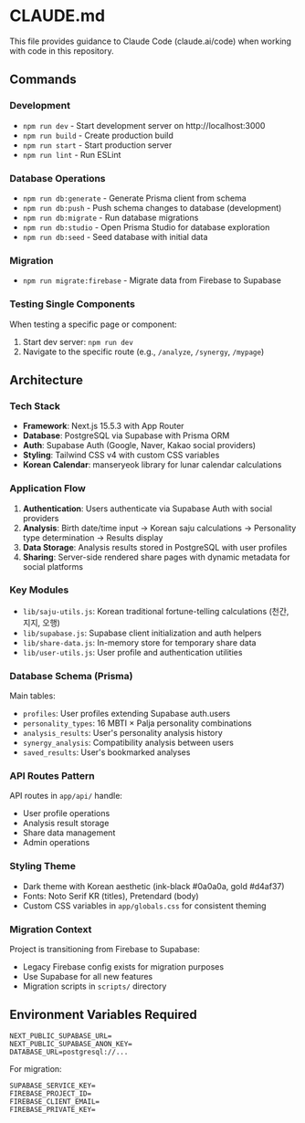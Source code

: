 # CLAUDE.md

This file provides guidance to Claude Code (claude.ai/code) when working with code in this repository.

## Commands

### Development
- `npm run dev` - Start development server on http://localhost:3000
- `npm run build` - Create production build
- `npm run start` - Start production server
- `npm run lint` - Run ESLint

### Database Operations
- `npm run db:generate` - Generate Prisma client from schema
- `npm run db:push` - Push schema changes to database (development)
- `npm run db:migrate` - Run database migrations
- `npm run db:studio` - Open Prisma Studio for database exploration
- `npm run db:seed` - Seed database with initial data

### Migration
- `npm run migrate:firebase` - Migrate data from Firebase to Supabase

### Testing Single Components
When testing a specific page or component:
1. Start dev server: `npm run dev`
2. Navigate to the specific route (e.g., `/analyze`, `/synergy`, `/mypage`)

## Architecture

### Tech Stack
- **Framework**: Next.js 15.5.3 with App Router
- **Database**: PostgreSQL via Supabase with Prisma ORM
- **Auth**: Supabase Auth (Google, Naver, Kakao social providers)
- **Styling**: Tailwind CSS v4 with custom CSS variables
- **Korean Calendar**: manseryeok library for lunar calendar calculations

### Application Flow
1. **Authentication**: Users authenticate via Supabase Auth with social providers
2. **Analysis**: Birth date/time input → Korean saju calculations → Personality type determination → Results display
3. **Data Storage**: Analysis results stored in PostgreSQL with user profiles
4. **Sharing**: Server-side rendered share pages with dynamic metadata for social platforms

### Key Modules
- `lib/saju-utils.js`: Korean traditional fortune-telling calculations (천간, 지지, 오행)
- `lib/supabase.js`: Supabase client initialization and auth helpers
- `lib/share-data.js`: In-memory store for temporary share data
- `lib/user-utils.js`: User profile and authentication utilities

### Database Schema (Prisma)
Main tables:
- `profiles`: User profiles extending Supabase auth.users
- `personality_types`: 16 MBTI × Palja personality combinations
- `analysis_results`: User's personality analysis history
- `synergy_analysis`: Compatibility analysis between users
- `saved_results`: User's bookmarked analyses

### API Routes Pattern
API routes in `app/api/` handle:
- User profile operations
- Analysis result storage
- Share data management
- Admin operations

### Styling Theme
- Dark theme with Korean aesthetic (ink-black #0a0a0a, gold #d4af37)
- Fonts: Noto Serif KR (titles), Pretendard (body)
- Custom CSS variables in `app/globals.css` for consistent theming

### Migration Context
Project is transitioning from Firebase to Supabase:
- Legacy Firebase config exists for migration purposes
- Use Supabase for all new features
- Migration scripts in `scripts/` directory

## Environment Variables Required
```
NEXT_PUBLIC_SUPABASE_URL=
NEXT_PUBLIC_SUPABASE_ANON_KEY=
DATABASE_URL=postgresql://...
```

For migration:
```
SUPABASE_SERVICE_KEY=
FIREBASE_PROJECT_ID=
FIREBASE_CLIENT_EMAIL=
FIREBASE_PRIVATE_KEY=
```